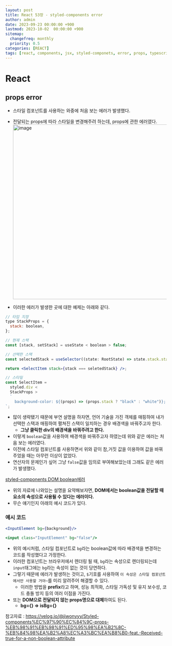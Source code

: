 ```yaml
---
layout: post
title: React 53장 - styled-components error
author: admin
date: 2023-09-23 00:00:00 +900
lastmod: 2023-10-02  00:00:00 +900
sitemap:
  changefreq: monthly
  priority: 0.5
categories: [REACT]
tags: [react, components, jsx, styled-componets, error, props, typescript]
---
```


# React

## props error

- 스타일 컴포넌트를 사용하는 와중에 처음 보는 에러가 발생했다.
- 전달되는 props에 따라 스타일을 변경해주려 하는데, props에 관한 에러였다.
  <img width="544" alt="image" src="https://github.com/choigirang/choigirang.github.io/assets/118104644/2885dd1d-f3e9-45f6-8267-c7510158b894">

- 이러한 에러가 발생한 곳에 대한 예제는 아래와 같다.

```jsx
// 타입 지정
type StackProps = {
  stack: boolean,
};

// 현재 스택
const [stack, setStack] = useState < boolean > false;

// 선택한 스택
const selectedStack = useSelector((state: RootState) => state.stack.stack);

return <SelectItem stack={stack === seletedStack} />;

// 스타일
const SelectItem =
  styled.div <
  StackProps >
  `
    background-color: ${(props) => (props.stack ? "black" : "white")};
`;
```

- 많이 생략됐기 때문에 부연 설명을 하자면, 언어 기술을 가진 객체를 매핑하여 내가 선택한 스택과 매핑하여 펼쳐진 스택이 일치하는 경우 배경색을 바꿔주고자 한다.
  - **그냥 클릭한 div의 배경색을 바꿔주려고 한다.**
- 이렇게 `boolean`값을 사용하여 배경색을 바꿔주고자 하였는데 위와 같은 에러는 처음 보는 에러였다.
- 이전에 스타일 컴포넌트를 사용하면서 위와 같이 참,거짓 값을 이용하여 값을 바꿔주었을 때는 아무런 이상이 없었다.
- 연산자의 문제인가 싶어 그냥 `false`값을 임의로 부여해보았는데 그래도 같은 에러가 발생했다.

[styled-components DOM boolean에러](https://jakemccambley.medium.com/transient-props-in-styled-components-3105f16cb91f)

- 위의 자료에 나와있는 설명을 요약해보자면, **DOM에서는 boolean값을 전달할 때 요소의 속성으로 사용될 수 있다는 에러이다.**
- 무슨 얘기인지 아래의 예시 코드가 있다.

### 예시 코드

```jsx
<InputElement bg={background}/>

<input class="InputElement" bg="false"/>
```

- 위의 예시처럼, 스타일 컴포넌트로 `bg`라는 boolean값에 따라 배경색을 변경하는 코드를 작성했다고 가정한다.
- 이러한 컴포넌트는 브라우저에서 렌더링 될 때, `bg`라는 속성으로 렌더링되는데 `input`태그에는 `bg`라는 속성이 없는 것이 당연하다.
- 그렇기 때문에 에러가 발생하는 것이고, `$`기호를 사용하여 `이 속성은 스타일 컴포넌트에서만 사용할 거야~`를 미리 알려주어 해결할 수 있다.
  - 이러한 방법을 **prefix**라고 하며, 성능 최적화, 스타일 가독성 및 유지 보수성, 코드 충돌 방지 등의 여러 이점을 가진다.
- 또는 **DOM으로 전달되지 않는 props명으로 대체**하여도 된다.
  - **bg={} => isBg={}**

참고자료 : https://velog.io/@jiwonyyy/Styled-components%EC%97%90%EC%84%9C-props-%EB%98%91%EB%98%91%ED%95%98%EA%B2%8C-%EB%84%98%EA%B2%A8%EC%A3%BC%EA%B8%B0-feat.-Received-true-for-a-non-boolean-attribute
